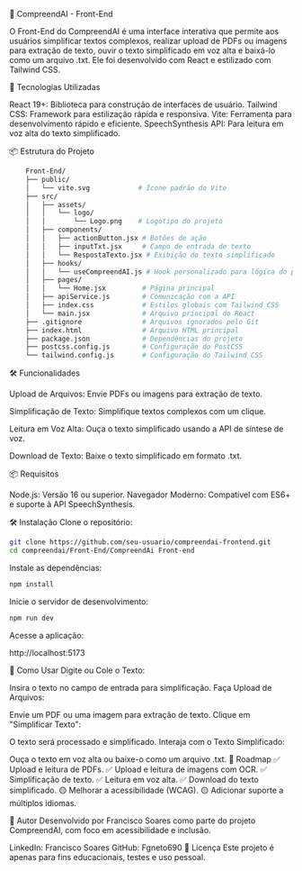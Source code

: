 🧠 CompreendAI - Front-End

O Front-End do CompreendAI é uma interface interativa que permite aos usuários simplificar textos complexos, realizar upload de PDFs ou imagens para extração de texto, ouvir o texto simplificado em voz alta e baixá-lo como um arquivo .txt. Ele foi desenvolvido com React e estilizado com Tailwind CSS.

🚀 Tecnologias Utilizadas

React 19+: Biblioteca para construção de interfaces de usuário.
Tailwind CSS: Framework para estilização rápida e responsiva.
Vite: Ferramenta para desenvolvimento rápido e eficiente.
SpeechSynthesis API: Para leitura em voz alta do texto simplificado.

📦 Estrutura do Projeto
```bash 
    Front-End/
    ├── public/
    │   └── vite.svg            # Ícone padrão do Vite
    ├── src/
    │   ├── assets/
    │   │   └── logo/
    │   │       └── Logo.png    # Logotipo do projeto
    │   ├── components/
    │   │   ├── actionButton.jsx # Botões de ação
    │   │   ├── inputTxt.jsx     # Campo de entrada de texto
    │   │   └── RespostaTexto.jsx # Exibição do texto simplificado
    │   ├── hooks/
    │   │   └── useCompreendAI.js # Hook personalizado para lógica do projeto
    │   ├── pages/
    │   │   └── Home.jsx         # Página principal
    │   ├── apiService.js        # Comunicação com a API
    │   ├── index.css            # Estilos globais com Tailwind CSS
    │   └── main.jsx             # Arquivo principal do React
    ├── .gitignore               # Arquivos ignorados pelo Git
    ├── index.html               # Arquivo HTML principal
    ├── package.json             # Dependências do projeto
    ├── postcss.config.js        # Configuração do PostCSS
    └── tailwind.config.js       # Configuração do Tailwind CSS
```
🛠️ Funcionalidades

Upload de Arquivos:
Envie PDFs ou imagens para extração de texto.

Simplificação de Texto:
Simplifique textos complexos com um clique.

Leitura em Voz Alta:
Ouça o texto simplificado usando a API de síntese de voz.

Download de Texto:
Baixe o texto simplificado em formato .txt.

📦 Requisitos

Node.js: Versão 16 ou superior.
Navegador Moderno: Compatível com ES6+ e suporte à API SpeechSynthesis.

🛠️ Instalação
Clone o repositório:
```bash 
git clone https://github.com/seu-usuario/compreendai-frontend.git
cd compreendai/Front-End/CompreendAi Front-end
```

Instale as dependências:
```bash 
npm install
```

Inicie o servidor de desenvolvimento:
```bash 
npm run dev
```

Acesse a aplicação:

http://localhost:5173

🌟 Como Usar
Digite ou Cole o Texto:

Insira o texto no campo de entrada para simplificação.
Faça Upload de Arquivos:

Envie um PDF ou uma imagem para extração de texto.
Clique em "Simplificar Texto":

O texto será processado e simplificado.
Interaja com o Texto Simplificado:

Ouça o texto em voz alta ou baixe-o como um arquivo .txt.
📌 Roadmap
✅ Upload e leitura de PDFs.
✅ Upload e leitura de imagens com OCR.
✅ Simplificação de texto.
✅ Leitura em voz alta.
✅ Download do texto simplificado.
🟡 Melhorar a acessibilidade (WCAG).
🟡 Adicionar suporte a múltiplos idiomas.

👤 Autor
Desenvolvido por Francisco Soares como parte do projeto CompreendAI, com foco em acessibilidade e inclusão.

LinkedIn: Francisco Soares
GitHub: Fgneto690
📄 Licença
Este projeto é apenas para fins educacionais, testes e uso pessoal.

